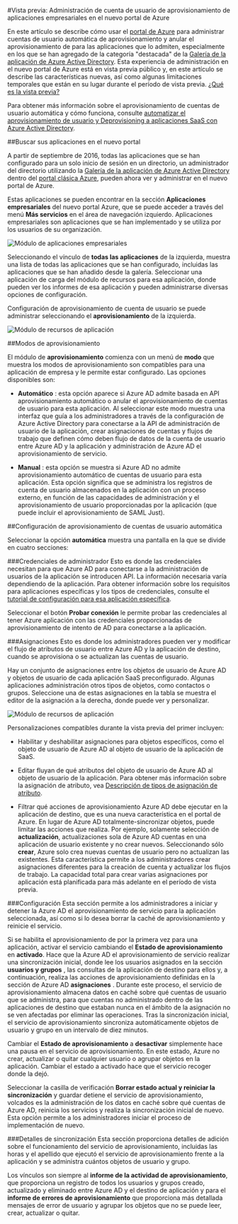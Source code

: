 <properties
    pageTitle="Administración de aplicaciones empresariales en la vista previa de Azure Active Directory de aprovisionamiento de usuarios | Microsoft Azure"
    description="Obtenga información sobre cómo administrar el aprovisionamiento de cuentas de usuario para las aplicaciones empresariales con la versión preliminar de Azure Active Directory"
    services="active-directory"
    documentationCenter=""
    authors="asmalser"
    manager="femila"
    editor=""/>

<tags
    ms.service="active-directory"
    ms.devlang="na"
    ms.topic="article"
    ms.tgt_pltfrm="na"
    ms.workload="identity"
    ms.date="09/12/2016"
    ms.author="asmalser"/>

#<a name="preview-managing-user-account-provisioning-for-enterprise-apps-in-the-new-azure-portal"></a>Vista previa: Administración de cuenta de usuario de aprovisionamiento de aplicaciones empresariales en el nuevo portal de Azure

En este artículo se describe cómo usar el [portal de Azure](https://portal.azure.com) para administrar cuentas de usuario automática de aprovisionamiento y anular el aprovisionamiento de para las aplicaciones que lo admiten, especialmente en los que se han agregado de la categoría "destacada" de la [Galería de la aplicación de Azure Active Directory](active-directory-appssoaccess-whatis.md#get-started-with-the-azure-ad-application-gallery). Esta experiencia de administración en el nuevo portal de Azure está en vista previa público y, en este artículo se describe las características nuevas, así como algunas limitaciones temporales que están en su lugar durante el período de vista previa. [¿Qué es la vista previa?](active-directory-preview-explainer.md)

Para obtener más información sobre el aprovisionamiento de cuentas de usuario automática y cómo funciona, consulte [automatizar el aprovisionamiento de usuario y Deprovisioning a aplicaciones SaaS con Azure Active Directory](active-directory-saas-app-provisioning.md).

##<a name="finding-your-apps-in-the-new-portal"></a>Buscar sus aplicaciones en el nuevo portal

A partir de septiembre de 2016, todas las aplicaciones que se han configurado para un solo inicio de sesión en un directorio, un administrador del directorio utilizando la [Galería de la aplicación de Azure Active Directory](active-directory-appssoaccess-whatis.md#get-started-with-the-azure-ad-application-gallery) dentro del [portal clásica Azure](https://manage.windowsazure.com), pueden ahora ver y administrar en el nuevo portal de Azure.

Estas aplicaciones se pueden encontrar en la sección **Aplicaciones empresariales** del nuevo portal Azure, que se puede acceder a través del menú **Más servicios** en el área de navegación izquierdo. Aplicaciones empresariales son aplicaciones que se han implementado y se utiliza por los usuarios de su organización.

![Módulo de aplicaciones empresariales][0]

Seleccionando el vínculo de **todas las aplicaciones** de la izquierda, muestra una lista de todas las aplicaciones que se han configurado, incluidas las aplicaciones que se han añadido desde la galería. Seleccionar una aplicación de carga del módulo de recursos para esa aplicación, donde pueden ver los informes de esa aplicación y pueden administrarse diversas opciones de configuración.

Configuración de aprovisionamiento de cuenta de usuario se puede administrar seleccionando el **aprovisionamiento** de la izquierda.

![Módulo de recursos de aplicación][1]


##<a name="provisioning-modes"></a>Modos de aprovisionamiento

El módulo de **aprovisionamiento** comienza con un menú de **modo** que muestra los modos de aprovisionamiento son compatibles para una aplicación de empresa y le permite estar configurado. Las opciones disponibles son:

* **Automático** : esta opción aparece si Azure AD admite basada en API aprovisionamiento automático o anular el aprovisionamiento de cuentas de usuario para esta aplicación. Al seleccionar este modo muestra una interfaz que guía a los administradores a través de la configuración de Azure Active Directory para conectarse a la API de administración de usuario de la aplicación, crear asignaciones de cuentas y flujos de trabajo que definen cómo deben flujo de datos de la cuenta de usuario entre Azure AD y la aplicación y administración de Azure AD el aprovisionamiento de servicio.

* **Manual** : esta opción se muestra si Azure AD no admite aprovisionamiento automático de cuentas de usuario para esta aplicación. Esta opción significa que se administra los registros de cuenta de usuario almacenados en la aplicación con un proceso externo, en función de las capacidades de administración y el aprovisionamiento de usuario proporcionadas por la aplicación (que puede incluir el aprovisionamiento de SAML Just).


##<a name="configuring-automatic-user-account-provisioning"></a>Configuración de aprovisionamiento de cuentas de usuario automática

Seleccionar la opción **automática** muestra una pantalla en la que se divide en cuatro secciones:

###<a name="admin-credentials"></a>Credenciales de administrador
Esto es donde las credenciales necesitan para que Azure AD para conectarse a la administración de usuarios de la aplicación se introducen API. La información necesaria varía dependiendo de la aplicación. Para obtener información sobre los requisitos para aplicaciones específicas y los tipos de credenciales, consulte el [tutorial de configuración para esa aplicación específica](active-directory-saas-app-provisioning.md#list-of-apps-that-support-automated-user-provisioning).

Seleccionar el botón **Probar conexión** le permite probar las credenciales al tener Azure aplicación con las credenciales proporcionadas de aprovisionamiento de intento de AD para conectarse a la aplicación.

###<a name="mappings"></a>Asignaciones
Esto es donde los administradores pueden ver y modificar el flujo de atributos de usuario entre Azure AD y la aplicación de destino, cuando se aprovisiona o se actualizan las cuentas de usuario.

Hay un conjunto de asignaciones entre los objetos de usuario de Azure AD y objetos de usuario de cada aplicación SaaS preconfigurado. Algunas aplicaciones administración otros tipos de objetos, como contactos o grupos. Seleccione una de estas asignaciones en la tabla se muestra el editor de la asignación a la derecha, donde puede ver y personalizar.

![Módulo de recursos de aplicación][2]

Personalizaciones compatibles durante la vista previa del primer incluyen:

* Habilitar y deshabilitar asignaciones para objetos específicos, como el objeto de usuario de Azure AD al objeto de usuario de la aplicación de SaaS.

* Editar fluyan de qué atributos del objeto de usuario de Azure AD al objeto de usuario de la aplicación. Para obtener más información sobre la asignación de atributo, vea [Descripción de tipos de asignación de atributo](active-directory-saas-customizing-attribute-mappings.md#understanding-attribute-mapping-types).

* Filtrar qué acciones de aprovisionamiento Azure AD debe ejecutar en la aplicación de destino, que es una nueva característica en el portal de Azure. En lugar de Azure AD totalmente-sincronizar objetos, puede limitar las acciones que realiza. Por ejemplo, solamente selección de **actualización**, actualizaciones sola de Azure AD cuentas en una aplicación de usuario existente y no crear nuevos. Seleccionando sólo **crear**, Azure solo crea nuevas cuentas de usuario pero no actualizan las existentes. Esta característica permite a los administradores crear asignaciones diferentes para la creación de cuenta y actualizar los flujos de trabajo. La capacidad total para crear varias asignaciones por aplicación está planificada para más adelante en el período de vista previa.

###<a name="settings"></a>Configuración
Esta sección permite a los administradores a iniciar y detener la Azure AD el aprovisionamiento de servicio para la aplicación seleccionada, así como si lo desea borrar la caché de aprovisionamiento y reinicie el servicio.

Si se habilita el aprovisionamiento de por la primera vez para una aplicación, activar el servicio cambiando el **Estado de aprovisionamiento** en **activado**. Hace que la Azure AD el aprovisionamiento de servicio realizar una sincronización inicial, donde lee los usuarios asignados en la sección **usuarios y grupos** , las consultas de la aplicación de destino para ellos y, a continuación, realiza las acciones de aprovisionamiento definidas en la sección de Azure AD **asignaciones** . Durante este proceso, el servicio de aprovisionamiento almacena datos en caché sobre qué cuentas de usuario que se administra, para que cuentas no administrado dentro de las aplicaciones de destino que estaban nunca en el ámbito de la asignación no se ven afectadas por eliminar las operaciones. Tras la sincronización inicial, el servicio de aprovisionamiento sincroniza automáticamente objetos de usuario y grupo en un intervalo de diez minutos.

Cambiar el **Estado de aprovisionamiento** a **desactivar** simplemente hace una pausa en el servicio de aprovisionamiento. En este estado, Azure no crear, actualizar o quitar cualquier usuario o agrupar objetos en la aplicación. Cambiar el estado a activado hace que el servicio recoger donde la dejó.

Seleccionar la casilla de verificación **Borrar estado actual y reiniciar la sincronización** y guardar detiene el servicio de aprovisionamiento, volcados es la administración de los datos en caché sobre qué cuentas de Azure AD, reinicia los servicios y realiza la sincronización inicial de nuevo. Esta opción permite a los administradores iniciar el proceso de implementación de nuevo.

###<a name="synchronization-details"></a>Detalles de sincronización
Esta sección proporciona detalles de adición sobre el funcionamiento del servicio de aprovisionamiento, incluidas las horas y el apellido que ejecutó el servicio de aprovisionamiento frente a la aplicación y se administra cuántos objetos de usuario y grupo.

Los vínculos son siempre al **informe de la actividad de aprovisionamiento**, que proporciona un registro de todos los usuarios y grupos creado, actualizado y eliminado entre Azure AD y el destino de aplicación y para el **informe de errores de aprovisionamiento** que proporciona más detallada mensajes de error de usuario y agrupar los objetos que no se puede leer, crear, actualizar o quitar. 

[0]: ./media/active-directory-enterprise-apps-manage-provisioning/enterprise-apps-blade.PNG
[1]: ./media/active-directory-enterprise-apps-manage-provisioning/enterprise-apps-provisioning.PNG
[2]: ./media/active-directory-enterprise-apps-manage-provisioning/enterprise-apps-provisioning-mapping.PNG
